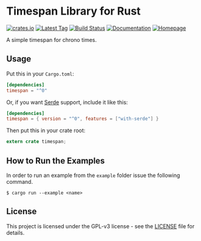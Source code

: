 # Timespan Library for Rust
[![crates.io](https://img.shields.io/crates/v/timespan.svg)](https://crates.io/crates/timespan)
[![Latest Tag](https://img.shields.io/github/tag/fin-ger/rust-timespan.svg)](https://github.com/fin-ger/rust-timespan/releases)
[![Build Status](https://travis-ci.org/fin-ger/rust-timespan.svg?branch=master)](https://travis-ci.org/fin-ger/rust-timespan)
[![Documentation](https://docs.rs/timespan/badge.svg)](https://docs.rs/timespan/)
[![Homepage](https://img.shields.io/badge/github.io-homepage-blue.svg)](https://fin-ger.github.io/rust-timespan/)

A simple timespan for chrono times.

## Usage

Put this in your `Cargo.toml`:

```toml
[dependencies]
timespan = "^0"
```

Or, if you want [Serde](https://github.com/serde-rs/serde) support, include it like this:

```toml
[dependencies]
timespan = { version = "^0", features = ["with-serde"] }
```

Then put this in your crate root:

```rust
extern crate timespan;
```

## How to Run the Examples

In order to run an example from the `example` folder issue the following command.

```
$ cargo run --example <name>
```

## License

This project is licensed under the GPL-v3 license - see the [LICENSE](LICENSE) file for details.
